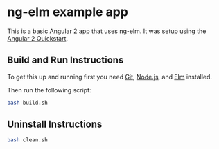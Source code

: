 # ng-elm example app

This is a basic Angular 2 app that uses ng-elm. 
It was setup using the [Angular 2 Quickstart](https://angular.io/docs/ts/latest/quickstart.html).

## Build and Run Instructions

To get this up and running first you need [Git](https://git-scm.com/), [Node.js](https://nodejs.org/), and [Elm](http://elm-lang.org/install) installed.<br>

Then run the following script:

```bash
bash build.sh
```

## Uninstall Instructions

```bash
bash clean.sh
```
